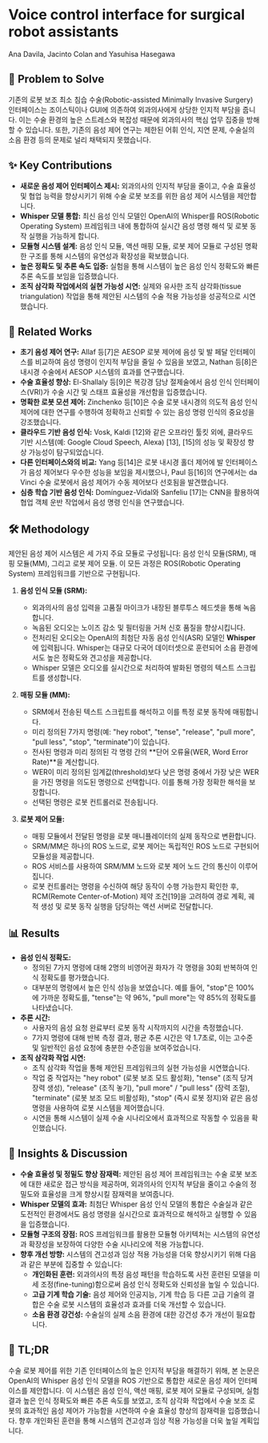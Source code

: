 # Voice control interface for surgical robot assistants
Ana Davila, Jacinto Colan and Yasuhisa Hasegawa

## 🧩 Problem to Solve
기존의 로봇 보조 최소 침습 수술(Robotic-assisted Minimally Invasive Surgery) 인터페이스는 조이스틱이나 GUI에 의존하여 외과의사에게 상당한 인지적 부담을 줍니다. 이는 수술 환경의 높은 스트레스와 복잡성 때문에 외과의사의 핵심 업무 집중을 방해할 수 있습니다. 또한, 기존의 음성 제어 연구는 제한된 어휘 인식, 지연 문제, 수술실의 소음 환경 등의 문제로 널리 채택되지 못했습니다.

## ✨ Key Contributions
*   **새로운 음성 제어 인터페이스 제시:** 외과의사의 인지적 부담을 줄이고, 수술 효율성 및 협업 능력을 향상시키기 위해 수술 로봇 보조를 위한 음성 제어 시스템을 제안합니다.
*   **Whisper 모델 통합:** 최신 음성 인식 모델인 OpenAI의 Whisper를 ROS(Robotic Operating System) 프레임워크 내에 통합하여 실시간 음성 명령 해석 및 로봇 동작 실행을 가능하게 합니다.
*   **모듈형 시스템 설계:** 음성 인식 모듈, 액션 매핑 모듈, 로봇 제어 모듈로 구성된 명확한 구조를 통해 시스템의 유연성과 확장성을 확보했습니다.
*   **높은 정확도 및 추론 속도 입증:** 실험을 통해 시스템이 높은 음성 인식 정확도와 빠른 추론 속도를 보임을 입증했습니다.
*   **조직 삼각화 작업에서의 실현 가능성 시연:** 실제와 유사한 조직 삼각화(tissue triangulation) 작업을 통해 제안된 시스템의 수술 적용 가능성을 성공적으로 시연했습니다.

## 📎 Related Works
*   **초기 음성 제어 연구:** Allaf 등[7]은 AESOP 로봇 제어에 음성 및 발 페달 인터페이스를 비교하여 음성 명령이 인지적 부담을 줄일 수 있음을 보였고, Nathan 등[8]은 내시경 수술에서 AESOP 시스템의 효과를 연구했습니다.
*   **수술 효율성 향상:** El-Shallaly 등[9]은 복강경 담낭 절제술에서 음성 인식 인터페이스(VRI)가 수술 시간 및 스태프 효율성을 개선함을 입증했습니다.
*   **명확한 로봇 모션 제어:** Zinchenko 등[10]은 수술 로봇 내시경의 의도적 음성 인식 제어에 대한 연구를 수행하여 정확하고 신뢰할 수 있는 음성 명령 인식의 중요성을 강조했습니다.
*   **클라우드 기반 음성 인식:** Vosk, Kaldi [12]와 같은 오프라인 툴킷 외에, 클라우드 기반 시스템(예: Google Cloud Speech, Alexa) [13], [15]의 성능 및 확장성 향상 가능성이 탐구되었습니다.
*   **다른 인터페이스와의 비교:** Yang 등[14]은 로봇 내시경 홀더 제어에 발 인터페이스가 음성 제어보다 우수한 성능을 보임을 제시했으나, Paul 등[16]의 연구에서는 da Vinci 수술 로봇에서 음성 제어가 수동 제어보다 선호됨을 발견했습니다.
*   **심층 학습 기반 음성 인식:** Domínguez-Vidal와 Sanfeliu [17]는 CNN을 활용하여 협업 객체 운반 작업에서 음성 명령 인식을 연구했습니다.

## 🛠️ Methodology
제안된 음성 제어 시스템은 세 가지 주요 모듈로 구성됩니다: 음성 인식 모듈(SRM), 매핑 모듈(MM), 그리고 로봇 제어 모듈. 이 모든 과정은 ROS(Robotic Operating System) 프레임워크를 기반으로 구현됩니다.

1.  **음성 인식 모듈 (SRM):**
    *   외과의사의 음성 입력을 고품질 마이크가 내장된 블루투스 헤드셋을 통해 녹음합니다.
    *   녹음된 오디오는 노이즈 감소 및 필터링을 거쳐 신호 품질을 향상시킵니다.
    *   전처리된 오디오는 OpenAI의 최첨단 자동 음성 인식(ASR) 모델인 **Whisper**에 입력됩니다. Whisper는 대규모 다국어 데이터셋으로 훈련되어 소음 환경에서도 높은 정확도와 견고성을 제공합니다.
    *   Whisper 모델은 오디오를 실시간으로 처리하여 발화된 명령의 텍스트 스크립트를 생성합니다.

2.  **매핑 모듈 (MM):**
    *   SRM에서 전송된 텍스트 스크립트를 해석하고 이를 특정 로봇 동작에 매핑합니다.
    *   미리 정의된 7가지 명령(예: "hey robot", "tense", "release", "pull more", "pull less", "stop", "terminate")이 있습니다.
    *   전사된 명령과 미리 정의된 각 명령 간의 **단어 오류율(WER, Word Error Rate)**을 계산합니다.
    *   WER이 미리 정의된 임계값(threshold)보다 낮은 명령 중에서 가장 낮은 WER을 가진 명령을 의도된 명령으로 선택합니다. 이를 통해 가장 정확한 해석을 보장합니다.
    *   선택된 명령은 로봇 컨트롤러로 전송됩니다.

3.  **로봇 제어 모듈:**
    *   매핑 모듈에서 전달된 명령을 로봇 매니퓰레이터의 실제 동작으로 변환합니다.
    *   SRM/MM은 하나의 ROS 노드로, 로봇 제어는 독립적인 ROS 노드로 구현되어 모듈성을 제공합니다.
    *   ROS 서비스를 사용하여 SRM/MM 노드와 로봇 제어 노드 간의 통신이 이루어집니다.
    *   로봇 컨트롤러는 명령을 수신하여 해당 동작이 수행 가능한지 확인한 후, RCM(Remote Center-of-Motion) 제약 조건[19]을 고려하여 경로 계획, 궤적 생성 및 로봇 동작 실행을 담당하는 액션 서버로 전달합니다.

## 📊 Results
*   **음성 인식 정확도:**
    *   정의된 7가지 명령에 대해 2명의 비영어권 화자가 각 명령을 30회 반복하여 인식 정확도를 평가했습니다.
    *   대부분의 명령에서 높은 인식 성능을 보였습니다. 예를 들어, "stop"은 100%에 가까운 정확도를, "tense"는 약 96%, "pull more"는 약 85%의 정확도를 나타냈습니다.
*   **추론 시간:**
    *   사용자의 음성 요청 완료부터 로봇 동작 시작까지의 시간을 측정했습니다.
    *   7가지 명령에 대해 반복 측정 결과, 평균 추론 시간은 약 1.7초로, 이는 고수준 및 일반적인 음성 요청에 충분한 수준임을 보여주었습니다.
*   **조직 삼각화 작업 시연:**
    *   조직 삼각화 작업을 통해 제안된 프레임워크의 실현 가능성을 시연했습니다.
    *   작업 중 작업자는 "hey robot" (로봇 보조 모드 활성화), "tense" (조직 당겨 장력 생성), "release" (조직 놓기), "pull more" / "pull less" (장력 조절), "terminate" (로봇 보조 모드 비활성화), "stop" (즉시 로봇 정지)와 같은 음성 명령을 사용하여 로봇 시스템을 제어했습니다.
    *   시연을 통해 시스템이 실제 수술 시나리오에서 효과적으로 작동할 수 있음을 확인했습니다.

## 🧠 Insights & Discussion
*   **수술 효율성 및 정밀도 향상 잠재력:** 제안된 음성 제어 프레임워크는 수술 로봇 보조에 대한 새로운 접근 방식을 제공하며, 외과의사의 인지적 부담을 줄이고 수술의 정밀도와 효율성을 크게 향상시킬 잠재력을 보여줍니다.
*   **Whisper 모델의 효과:** 최첨단 Whisper 음성 인식 모델의 통합은 수술실과 같은 도전적인 환경에서도 음성 명령을 실시간으로 효과적으로 해석하고 실행할 수 있음을 입증했습니다.
*   **모듈형 구조의 장점:** ROS 프레임워크를 활용한 모듈형 아키텍처는 시스템의 유연성과 확장성을 보장하여 다양한 수술 시나리오에 적용 가능합니다.
*   **향후 개선 방향:** 시스템의 견고성과 임상 적용 가능성을 더욱 향상시키기 위해 다음과 같은 부분에 집중할 수 있습니다:
    *   **개인화된 훈련:** 외과의사의 특정 음성 패턴을 학습하도록 사전 훈련된 모델을 미세 조정(fine-tuning)함으로써 음성 인식 정확도와 신뢰성을 높일 수 있습니다.
    *   **고급 기계 학습 기술:** 음성 제어와 인공지능, 기계 학습 등 다른 고급 기술의 결합은 수술 로봇 시스템의 효율성과 효과를 더욱 개선할 수 있습니다.
    *   **소음 환경 강건성:** 수술실의 실제 소음 환경에 대한 강건성 추가 개선이 필요합니다.

## 📌 TL;DR
수술 로봇 제어를 위한 기존 인터페이스의 높은 인지적 부담을 해결하기 위해, 본 논문은 OpenAI의 Whisper 음성 인식 모델을 ROS 기반으로 통합한 새로운 음성 제어 인터페이스를 제안합니다. 이 시스템은 음성 인식, 액션 매핑, 로봇 제어 모듈로 구성되며, 실험 결과 높은 인식 정확도와 빠른 추론 속도를 보였고, 조직 삼각화 작업에서 수술 보조 로봇의 효과적인 음성 제어가 가능함을 시연하여 수술 효율성 향상의 잠재력을 입증했습니다. 향후 개인화된 훈련을 통해 시스템의 견고성과 임상 적용 가능성을 더욱 높일 계획입니다.